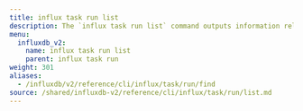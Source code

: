 ```yaml
---
title: influx task run list
description: The `influx task run list` command outputs information related to runs of a task.
menu:
  influxdb_v2:
    name: influx task run list
    parent: influx task run
weight: 301
aliases:
  - /influxdb/v2/reference/cli/influx/task/run/find
source: /shared/influxdb-v2/reference/cli/influx/task/run/list.md
---
```


<!-- The content for this file is located at
// SOURCE content/shared/influxdb-v2/reference/cli/influx/task/run/list.md -->

